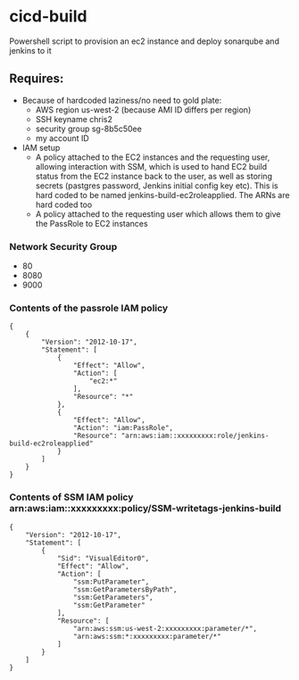 # cicd-build
Powershell script to provision an ec2 instance and deploy sonarqube and jenkins to it

## Requires:
- Because of hardcoded laziness/no need to gold plate:
    - AWS region us-west-2 (because AMI ID differs per region)
    - SSH keyname chris2
    - security group sg-8b5c50ee
    - my account ID
- IAM setup
    - A policy attached to the EC2 instances and the requesting user, allowing interaction with SSM, which is used to hand EC2 build status from the EC2 instance back to the user, as well as storing secrets (pastgres password, Jenkins initial config key etc).  This is hard coded to be named jenkins-build-ec2roleapplied.  The ARNs are hard coded too
    - A policy attached to the requesting user which allows them to give the PassRole to EC2 instances

### Network Security Group
- 80
- 8080
- 9000

### Contents of the passrole IAM policy
```
{
    {
        "Version": "2012-10-17",
        "Statement": [
            {
                "Effect": "Allow",
                "Action": [
                    "ec2:*"
                ],
                "Resource": "*"
            },
            {
                "Effect": "Allow",
                "Action": "iam:PassRole",
                "Resource": "arn:aws:iam::xxxxxxxxx:role/jenkins-build-ec2roleapplied"
            }
        ]
    }
}
```
### Contents of SSM IAM policy arn:aws:iam::xxxxxxxxx:policy/SSM-writetags-jenkins-build
```
{
    "Version": "2012-10-17",
    "Statement": [
        {
            "Sid": "VisualEditor0",
            "Effect": "Allow",
            "Action": [
                "ssm:PutParameter",
                "ssm:GetParametersByPath",
                "ssm:GetParameters",
                "ssm:GetParameter"
            ],
            "Resource": [
                "arn:aws:ssm:us-west-2:xxxxxxxxx:parameter/*",
                "arn:aws:ssm:*:xxxxxxxxx:parameter/*"
            ]
        }
    ]
}
```
